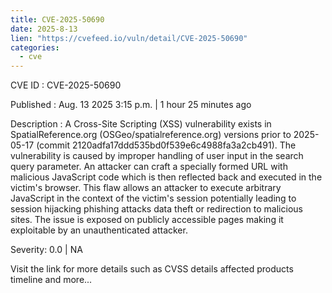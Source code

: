 ```yaml
--- 
title: CVE-2025-50690
date: 2025-8-13
lien: "https://cvefeed.io/vuln/detail/CVE-2025-50690"
categories:
  - cve
---
```


CVE ID : CVE-2025-50690

Published :  Aug. 13
2025
3:15 p.m. | 1 hour
25 minutes ago

Description : A Cross-Site Scripting (XSS) vulnerability exists in SpatialReference.org (OSGeo/spatialreference.org) versions prior to 2025-05-17 (commit 2120adfa17ddd535bd0f539e6c4988fa3a2cb491). The vulnerability is caused by improper handling of user input in the search query parameter. An attacker can craft a specially formed URL with malicious JavaScript code
which is then reflected back and executed in the victim's browser. This flaw allows an attacker to execute arbitrary JavaScript in the context of the victim's session
potentially leading to session hijacking
phishing attacks
data theft
or redirection to malicious sites. The issue is exposed on publicly accessible pages
making it exploitable by an unauthenticated attacker.

Severity: 0.0 | NA

Visit the link for more details
such as CVSS details
affected products
timeline
and more...
